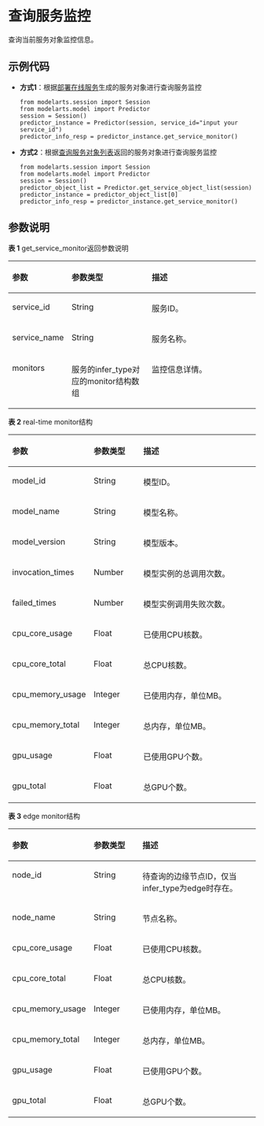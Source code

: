# 查询服务监控<a name="modelarts_04_0208"></a>

查询当前服务对象监控信息。

## 示例代码<a name="zh-cn_topic_0160622888_section59151611112217"></a>

-   **方式1**：根据[部署在线服务](部署在线服务.md)生成的服务对象进行查询服务监控

    ```
    from modelarts.session import Session
    from modelarts.model import Predictor
    session = Session()
    predictor_instance = Predictor(session, service_id="input your service_id")
    predictor_info_resp = predictor_instance.get_service_monitor() 
    ```

-   **方式2**：根据[查询服务对象列表](查询服务对象列表.md)返回的服务对象进行查询服务监控

    ```
    from modelarts.session import Session
    from modelarts.model import Predictor
    session = Session()
    predictor_object_list = Predictor.get_service_object_list(session)
    predictor_instance = predictor_object_list[0]                
    predictor_info_resp = predictor_instance.get_service_monitor()
    ```


## 参数说明<a name="zh-cn_topic_0160622888_section160814231937"></a>

**表 1**  get\_service\_monitor返回参数说明

<a name="zh-cn_topic_0160622888_table413209485"></a>
<table><thead align="left"><tr id="zh-cn_topic_0160622888_row461520144819"><th class="cellrowborder" valign="top" width="18.86%" id="mcps1.2.4.1.1"><p id="zh-cn_topic_0160622888_p671720184814"><a name="zh-cn_topic_0160622888_p671720184814"></a><a name="zh-cn_topic_0160622888_p671720184814"></a>参数</p>
</th>
<th class="cellrowborder" valign="top" width="33.89%" id="mcps1.2.4.1.2"><p id="zh-cn_topic_0160622888_p41062004818"><a name="zh-cn_topic_0160622888_p41062004818"></a><a name="zh-cn_topic_0160622888_p41062004818"></a>参数类型</p>
</th>
<th class="cellrowborder" valign="top" width="47.25%" id="mcps1.2.4.1.3"><p id="zh-cn_topic_0160622888_p51317202481"><a name="zh-cn_topic_0160622888_p51317202481"></a><a name="zh-cn_topic_0160622888_p51317202481"></a>描述</p>
</th>
</tr>
</thead>
<tbody><tr id="zh-cn_topic_0160622888_row121442013482"><td class="cellrowborder" valign="top" width="18.86%" headers="mcps1.2.4.1.1 "><p id="zh-cn_topic_0160622888_p1716122012489"><a name="zh-cn_topic_0160622888_p1716122012489"></a><a name="zh-cn_topic_0160622888_p1716122012489"></a>service_id</p>
</td>
<td class="cellrowborder" valign="top" width="33.89%" headers="mcps1.2.4.1.2 "><p id="zh-cn_topic_0160622888_p418162011482"><a name="zh-cn_topic_0160622888_p418162011482"></a><a name="zh-cn_topic_0160622888_p418162011482"></a>String</p>
</td>
<td class="cellrowborder" valign="top" width="47.25%" headers="mcps1.2.4.1.3 "><p id="zh-cn_topic_0160622888_p1819420164816"><a name="zh-cn_topic_0160622888_p1819420164816"></a><a name="zh-cn_topic_0160622888_p1819420164816"></a>服务ID。</p>
</td>
</tr>
<tr id="zh-cn_topic_0160622888_row92052015484"><td class="cellrowborder" valign="top" width="18.86%" headers="mcps1.2.4.1.1 "><p id="zh-cn_topic_0160622888_p20221720114814"><a name="zh-cn_topic_0160622888_p20221720114814"></a><a name="zh-cn_topic_0160622888_p20221720114814"></a>service_name</p>
</td>
<td class="cellrowborder" valign="top" width="33.89%" headers="mcps1.2.4.1.2 "><p id="zh-cn_topic_0160622888_p1023220104819"><a name="zh-cn_topic_0160622888_p1023220104819"></a><a name="zh-cn_topic_0160622888_p1023220104819"></a>String</p>
</td>
<td class="cellrowborder" valign="top" width="47.25%" headers="mcps1.2.4.1.3 "><p id="zh-cn_topic_0160622888_p825162013488"><a name="zh-cn_topic_0160622888_p825162013488"></a><a name="zh-cn_topic_0160622888_p825162013488"></a>服务名称。</p>
</td>
</tr>
<tr id="zh-cn_topic_0160622888_row92632004815"><td class="cellrowborder" valign="top" width="18.86%" headers="mcps1.2.4.1.1 "><p id="zh-cn_topic_0160622888_p42818204484"><a name="zh-cn_topic_0160622888_p42818204484"></a><a name="zh-cn_topic_0160622888_p42818204484"></a>monitors</p>
</td>
<td class="cellrowborder" valign="top" width="33.89%" headers="mcps1.2.4.1.2 "><p id="zh-cn_topic_0160622888_p731120134816"><a name="zh-cn_topic_0160622888_p731120134816"></a><a name="zh-cn_topic_0160622888_p731120134816"></a>服务的infer_type对应的monitor结构数组</p>
</td>
<td class="cellrowborder" valign="top" width="47.25%" headers="mcps1.2.4.1.3 "><p id="zh-cn_topic_0160622888_p83212019487"><a name="zh-cn_topic_0160622888_p83212019487"></a><a name="zh-cn_topic_0160622888_p83212019487"></a>监控信息详情。</p>
</td>
</tr>
</tbody>
</table>

**表 2**  real-time monitor结构

<a name="zh-cn_topic_0160622888_table974014115493"></a>
<table><thead align="left"><tr id="zh-cn_topic_0160622888_row9746151116491"><th class="cellrowborder" valign="top" width="19.22772277227723%" id="mcps1.2.4.1.1"><p id="zh-cn_topic_0160622888_p16747181134917"><a name="zh-cn_topic_0160622888_p16747181134917"></a><a name="zh-cn_topic_0160622888_p16747181134917"></a>参数</p>
</th>
<th class="cellrowborder" valign="top" width="21.643564356435643%" id="mcps1.2.4.1.2"><p id="zh-cn_topic_0160622888_p1374918110495"><a name="zh-cn_topic_0160622888_p1374918110495"></a><a name="zh-cn_topic_0160622888_p1374918110495"></a>参数类型</p>
</th>
<th class="cellrowborder" valign="top" width="59.12871287128713%" id="mcps1.2.4.1.3"><p id="zh-cn_topic_0160622888_p12751411154913"><a name="zh-cn_topic_0160622888_p12751411154913"></a><a name="zh-cn_topic_0160622888_p12751411154913"></a>描述</p>
</th>
</tr>
</thead>
<tbody><tr id="zh-cn_topic_0160622888_row5753131154919"><td class="cellrowborder" valign="top" width="19.22772277227723%" headers="mcps1.2.4.1.1 "><p id="zh-cn_topic_0160622888_p775414117493"><a name="zh-cn_topic_0160622888_p775414117493"></a><a name="zh-cn_topic_0160622888_p775414117493"></a>model_id</p>
</td>
<td class="cellrowborder" valign="top" width="21.643564356435643%" headers="mcps1.2.4.1.2 "><p id="zh-cn_topic_0160622888_p7756151110496"><a name="zh-cn_topic_0160622888_p7756151110496"></a><a name="zh-cn_topic_0160622888_p7756151110496"></a>String</p>
</td>
<td class="cellrowborder" valign="top" width="59.12871287128713%" headers="mcps1.2.4.1.3 "><p id="zh-cn_topic_0160622888_p7758101113496"><a name="zh-cn_topic_0160622888_p7758101113496"></a><a name="zh-cn_topic_0160622888_p7758101113496"></a>模型ID。</p>
</td>
</tr>
<tr id="zh-cn_topic_0160622888_row14758111124914"><td class="cellrowborder" valign="top" width="19.22772277227723%" headers="mcps1.2.4.1.1 "><p id="zh-cn_topic_0160622888_p147601111496"><a name="zh-cn_topic_0160622888_p147601111496"></a><a name="zh-cn_topic_0160622888_p147601111496"></a>model_name</p>
</td>
<td class="cellrowborder" valign="top" width="21.643564356435643%" headers="mcps1.2.4.1.2 "><p id="zh-cn_topic_0160622888_p14761111184916"><a name="zh-cn_topic_0160622888_p14761111184916"></a><a name="zh-cn_topic_0160622888_p14761111184916"></a>String</p>
</td>
<td class="cellrowborder" valign="top" width="59.12871287128713%" headers="mcps1.2.4.1.3 "><p id="zh-cn_topic_0160622888_p10763151116498"><a name="zh-cn_topic_0160622888_p10763151116498"></a><a name="zh-cn_topic_0160622888_p10763151116498"></a>模型名称。</p>
</td>
</tr>
<tr id="zh-cn_topic_0160622888_row47648112490"><td class="cellrowborder" valign="top" width="19.22772277227723%" headers="mcps1.2.4.1.1 "><p id="zh-cn_topic_0160622888_p876541119491"><a name="zh-cn_topic_0160622888_p876541119491"></a><a name="zh-cn_topic_0160622888_p876541119491"></a>model_version</p>
</td>
<td class="cellrowborder" valign="top" width="21.643564356435643%" headers="mcps1.2.4.1.2 "><p id="zh-cn_topic_0160622888_p137672011124919"><a name="zh-cn_topic_0160622888_p137672011124919"></a><a name="zh-cn_topic_0160622888_p137672011124919"></a>String</p>
</td>
<td class="cellrowborder" valign="top" width="59.12871287128713%" headers="mcps1.2.4.1.3 "><p id="zh-cn_topic_0160622888_p476921114917"><a name="zh-cn_topic_0160622888_p476921114917"></a><a name="zh-cn_topic_0160622888_p476921114917"></a>模型版本。</p>
</td>
</tr>
<tr id="zh-cn_topic_0160622888_row67698116499"><td class="cellrowborder" valign="top" width="19.22772277227723%" headers="mcps1.2.4.1.1 "><p id="zh-cn_topic_0160622888_p127716113496"><a name="zh-cn_topic_0160622888_p127716113496"></a><a name="zh-cn_topic_0160622888_p127716113496"></a>invocation_times</p>
</td>
<td class="cellrowborder" valign="top" width="21.643564356435643%" headers="mcps1.2.4.1.2 "><p id="zh-cn_topic_0160622888_p5773101184912"><a name="zh-cn_topic_0160622888_p5773101184912"></a><a name="zh-cn_topic_0160622888_p5773101184912"></a>Number</p>
</td>
<td class="cellrowborder" valign="top" width="59.12871287128713%" headers="mcps1.2.4.1.3 "><p id="zh-cn_topic_0160622888_p14774131112495"><a name="zh-cn_topic_0160622888_p14774131112495"></a><a name="zh-cn_topic_0160622888_p14774131112495"></a>模型实例的总调用次数。</p>
</td>
</tr>
<tr id="zh-cn_topic_0160622888_row19775911204916"><td class="cellrowborder" valign="top" width="19.22772277227723%" headers="mcps1.2.4.1.1 "><p id="zh-cn_topic_0160622888_p19776711144916"><a name="zh-cn_topic_0160622888_p19776711144916"></a><a name="zh-cn_topic_0160622888_p19776711144916"></a>failed_times</p>
</td>
<td class="cellrowborder" valign="top" width="21.643564356435643%" headers="mcps1.2.4.1.2 "><p id="zh-cn_topic_0160622888_p5780201174916"><a name="zh-cn_topic_0160622888_p5780201174916"></a><a name="zh-cn_topic_0160622888_p5780201174916"></a>Number</p>
</td>
<td class="cellrowborder" valign="top" width="59.12871287128713%" headers="mcps1.2.4.1.3 "><p id="zh-cn_topic_0160622888_p2782311144916"><a name="zh-cn_topic_0160622888_p2782311144916"></a><a name="zh-cn_topic_0160622888_p2782311144916"></a>模型实例调用失败次数。</p>
</td>
</tr>
<tr id="zh-cn_topic_0160622888_row37831811204911"><td class="cellrowborder" valign="top" width="19.22772277227723%" headers="mcps1.2.4.1.1 "><p id="zh-cn_topic_0160622888_p578561184910"><a name="zh-cn_topic_0160622888_p578561184910"></a><a name="zh-cn_topic_0160622888_p578561184910"></a>cpu_core_usage</p>
</td>
<td class="cellrowborder" valign="top" width="21.643564356435643%" headers="mcps1.2.4.1.2 "><p id="zh-cn_topic_0160622888_p178731117493"><a name="zh-cn_topic_0160622888_p178731117493"></a><a name="zh-cn_topic_0160622888_p178731117493"></a>Float</p>
</td>
<td class="cellrowborder" valign="top" width="59.12871287128713%" headers="mcps1.2.4.1.3 "><p id="zh-cn_topic_0160622888_p5789201117496"><a name="zh-cn_topic_0160622888_p5789201117496"></a><a name="zh-cn_topic_0160622888_p5789201117496"></a>已使用CPU核数。</p>
</td>
</tr>
<tr id="zh-cn_topic_0160622888_row77891011104917"><td class="cellrowborder" valign="top" width="19.22772277227723%" headers="mcps1.2.4.1.1 "><p id="zh-cn_topic_0160622888_p1479101124913"><a name="zh-cn_topic_0160622888_p1479101124913"></a><a name="zh-cn_topic_0160622888_p1479101124913"></a>cpu_core_total</p>
</td>
<td class="cellrowborder" valign="top" width="21.643564356435643%" headers="mcps1.2.4.1.2 "><p id="zh-cn_topic_0160622888_p1793111116493"><a name="zh-cn_topic_0160622888_p1793111116493"></a><a name="zh-cn_topic_0160622888_p1793111116493"></a>Float</p>
</td>
<td class="cellrowborder" valign="top" width="59.12871287128713%" headers="mcps1.2.4.1.3 "><p id="zh-cn_topic_0160622888_p12795121154912"><a name="zh-cn_topic_0160622888_p12795121154912"></a><a name="zh-cn_topic_0160622888_p12795121154912"></a>总CPU核数。</p>
</td>
</tr>
<tr id="zh-cn_topic_0160622888_row12796131124912"><td class="cellrowborder" valign="top" width="19.22772277227723%" headers="mcps1.2.4.1.1 "><p id="zh-cn_topic_0160622888_p1579711144916"><a name="zh-cn_topic_0160622888_p1579711144916"></a><a name="zh-cn_topic_0160622888_p1579711144916"></a>cpu_memory_usage</p>
</td>
<td class="cellrowborder" valign="top" width="21.643564356435643%" headers="mcps1.2.4.1.2 "><p id="zh-cn_topic_0160622888_p13799151174913"><a name="zh-cn_topic_0160622888_p13799151174913"></a><a name="zh-cn_topic_0160622888_p13799151174913"></a>Integer</p>
</td>
<td class="cellrowborder" valign="top" width="59.12871287128713%" headers="mcps1.2.4.1.3 "><p id="zh-cn_topic_0160622888_p1580031124911"><a name="zh-cn_topic_0160622888_p1580031124911"></a><a name="zh-cn_topic_0160622888_p1580031124911"></a>已使用内存，单位MB。</p>
</td>
</tr>
<tr id="zh-cn_topic_0160622888_row8801161111494"><td class="cellrowborder" valign="top" width="19.22772277227723%" headers="mcps1.2.4.1.1 "><p id="zh-cn_topic_0160622888_p3802111164916"><a name="zh-cn_topic_0160622888_p3802111164916"></a><a name="zh-cn_topic_0160622888_p3802111164916"></a>cpu_memory_total</p>
</td>
<td class="cellrowborder" valign="top" width="21.643564356435643%" headers="mcps1.2.4.1.2 "><p id="zh-cn_topic_0160622888_p168041111104914"><a name="zh-cn_topic_0160622888_p168041111104914"></a><a name="zh-cn_topic_0160622888_p168041111104914"></a>Integer</p>
</td>
<td class="cellrowborder" valign="top" width="59.12871287128713%" headers="mcps1.2.4.1.3 "><p id="zh-cn_topic_0160622888_p680611184914"><a name="zh-cn_topic_0160622888_p680611184914"></a><a name="zh-cn_topic_0160622888_p680611184914"></a>总内存，单位MB。</p>
</td>
</tr>
<tr id="zh-cn_topic_0160622888_row11807121113499"><td class="cellrowborder" valign="top" width="19.22772277227723%" headers="mcps1.2.4.1.1 "><p id="zh-cn_topic_0160622888_p4809121184912"><a name="zh-cn_topic_0160622888_p4809121184912"></a><a name="zh-cn_topic_0160622888_p4809121184912"></a>gpu_usage</p>
</td>
<td class="cellrowborder" valign="top" width="21.643564356435643%" headers="mcps1.2.4.1.2 "><p id="zh-cn_topic_0160622888_p17810201194919"><a name="zh-cn_topic_0160622888_p17810201194919"></a><a name="zh-cn_topic_0160622888_p17810201194919"></a>Float</p>
</td>
<td class="cellrowborder" valign="top" width="59.12871287128713%" headers="mcps1.2.4.1.3 "><p id="zh-cn_topic_0160622888_p198121011184910"><a name="zh-cn_topic_0160622888_p198121011184910"></a><a name="zh-cn_topic_0160622888_p198121011184910"></a>已使用GPU个数。</p>
</td>
</tr>
<tr id="zh-cn_topic_0160622888_row1881341194918"><td class="cellrowborder" valign="top" width="19.22772277227723%" headers="mcps1.2.4.1.1 "><p id="zh-cn_topic_0160622888_p981510119492"><a name="zh-cn_topic_0160622888_p981510119492"></a><a name="zh-cn_topic_0160622888_p981510119492"></a>gpu_total</p>
</td>
<td class="cellrowborder" valign="top" width="21.643564356435643%" headers="mcps1.2.4.1.2 "><p id="zh-cn_topic_0160622888_p1481771144915"><a name="zh-cn_topic_0160622888_p1481771144915"></a><a name="zh-cn_topic_0160622888_p1481771144915"></a>Float</p>
</td>
<td class="cellrowborder" valign="top" width="59.12871287128713%" headers="mcps1.2.4.1.3 "><p id="zh-cn_topic_0160622888_p281871154917"><a name="zh-cn_topic_0160622888_p281871154917"></a><a name="zh-cn_topic_0160622888_p281871154917"></a>总GPU个数。</p>
</td>
</tr>
</tbody>
</table>

**表 3**  edge monitor结构

<a name="zh-cn_topic_0160622888_table181241024506"></a>
<table><thead align="left"><tr id="zh-cn_topic_0160622888_row71291212509"><th class="cellrowborder" valign="top" width="19.22772277227723%" id="mcps1.2.4.1.1"><p id="zh-cn_topic_0160622888_p111314214504"><a name="zh-cn_topic_0160622888_p111314214504"></a><a name="zh-cn_topic_0160622888_p111314214504"></a>参数</p>
</th>
<th class="cellrowborder" valign="top" width="21.99009900990099%" id="mcps1.2.4.1.2"><p id="zh-cn_topic_0160622888_p1213217245016"><a name="zh-cn_topic_0160622888_p1213217245016"></a><a name="zh-cn_topic_0160622888_p1213217245016"></a>参数类型</p>
</th>
<th class="cellrowborder" valign="top" width="58.78217821782178%" id="mcps1.2.4.1.3"><p id="zh-cn_topic_0160622888_p1113422135011"><a name="zh-cn_topic_0160622888_p1113422135011"></a><a name="zh-cn_topic_0160622888_p1113422135011"></a>描述</p>
</th>
</tr>
</thead>
<tbody><tr id="zh-cn_topic_0160622888_row713717213509"><td class="cellrowborder" valign="top" width="19.22772277227723%" headers="mcps1.2.4.1.1 "><p id="zh-cn_topic_0160622888_p81386235014"><a name="zh-cn_topic_0160622888_p81386235014"></a><a name="zh-cn_topic_0160622888_p81386235014"></a>node_id</p>
</td>
<td class="cellrowborder" valign="top" width="21.99009900990099%" headers="mcps1.2.4.1.2 "><p id="zh-cn_topic_0160622888_p913915216500"><a name="zh-cn_topic_0160622888_p913915216500"></a><a name="zh-cn_topic_0160622888_p913915216500"></a>String</p>
</td>
<td class="cellrowborder" valign="top" width="58.78217821782178%" headers="mcps1.2.4.1.3 "><p id="zh-cn_topic_0160622888_p31411626508"><a name="zh-cn_topic_0160622888_p31411626508"></a><a name="zh-cn_topic_0160622888_p31411626508"></a>待查询的边缘节点ID，仅当infer_type为edge时存在。</p>
</td>
</tr>
<tr id="zh-cn_topic_0160622888_row191413285011"><td class="cellrowborder" valign="top" width="19.22772277227723%" headers="mcps1.2.4.1.1 "><p id="zh-cn_topic_0160622888_p1114315225017"><a name="zh-cn_topic_0160622888_p1114315225017"></a><a name="zh-cn_topic_0160622888_p1114315225017"></a>node_name</p>
</td>
<td class="cellrowborder" valign="top" width="21.99009900990099%" headers="mcps1.2.4.1.2 "><p id="zh-cn_topic_0160622888_p31446265013"><a name="zh-cn_topic_0160622888_p31446265013"></a><a name="zh-cn_topic_0160622888_p31446265013"></a>String</p>
</td>
<td class="cellrowborder" valign="top" width="58.78217821782178%" headers="mcps1.2.4.1.3 "><p id="zh-cn_topic_0160622888_p11468216502"><a name="zh-cn_topic_0160622888_p11468216502"></a><a name="zh-cn_topic_0160622888_p11468216502"></a>节点名称。</p>
</td>
</tr>
<tr id="zh-cn_topic_0160622888_row61621922507"><td class="cellrowborder" valign="top" width="19.22772277227723%" headers="mcps1.2.4.1.1 "><p id="zh-cn_topic_0160622888_p191631421506"><a name="zh-cn_topic_0160622888_p191631421506"></a><a name="zh-cn_topic_0160622888_p191631421506"></a>cpu_core_usage</p>
</td>
<td class="cellrowborder" valign="top" width="21.99009900990099%" headers="mcps1.2.4.1.2 "><p id="zh-cn_topic_0160622888_p4165227503"><a name="zh-cn_topic_0160622888_p4165227503"></a><a name="zh-cn_topic_0160622888_p4165227503"></a>Float</p>
</td>
<td class="cellrowborder" valign="top" width="58.78217821782178%" headers="mcps1.2.4.1.3 "><p id="zh-cn_topic_0160622888_p7166423505"><a name="zh-cn_topic_0160622888_p7166423505"></a><a name="zh-cn_topic_0160622888_p7166423505"></a>已使用CPU核数。</p>
</td>
</tr>
<tr id="zh-cn_topic_0160622888_row1516762115011"><td class="cellrowborder" valign="top" width="19.22772277227723%" headers="mcps1.2.4.1.1 "><p id="zh-cn_topic_0160622888_p1116911215504"><a name="zh-cn_topic_0160622888_p1116911215504"></a><a name="zh-cn_topic_0160622888_p1116911215504"></a>cpu_core_total</p>
</td>
<td class="cellrowborder" valign="top" width="21.99009900990099%" headers="mcps1.2.4.1.2 "><p id="zh-cn_topic_0160622888_p51717215508"><a name="zh-cn_topic_0160622888_p51717215508"></a><a name="zh-cn_topic_0160622888_p51717215508"></a>Float</p>
</td>
<td class="cellrowborder" valign="top" width="58.78217821782178%" headers="mcps1.2.4.1.3 "><p id="zh-cn_topic_0160622888_p131720255016"><a name="zh-cn_topic_0160622888_p131720255016"></a><a name="zh-cn_topic_0160622888_p131720255016"></a>总CPU核数。</p>
</td>
</tr>
<tr id="zh-cn_topic_0160622888_row41731123504"><td class="cellrowborder" valign="top" width="19.22772277227723%" headers="mcps1.2.4.1.1 "><p id="zh-cn_topic_0160622888_p17174623503"><a name="zh-cn_topic_0160622888_p17174623503"></a><a name="zh-cn_topic_0160622888_p17174623503"></a>cpu_memory_usage</p>
</td>
<td class="cellrowborder" valign="top" width="21.99009900990099%" headers="mcps1.2.4.1.2 "><p id="zh-cn_topic_0160622888_p0176152135010"><a name="zh-cn_topic_0160622888_p0176152135010"></a><a name="zh-cn_topic_0160622888_p0176152135010"></a>Integer</p>
</td>
<td class="cellrowborder" valign="top" width="58.78217821782178%" headers="mcps1.2.4.1.3 "><p id="zh-cn_topic_0160622888_p161777215017"><a name="zh-cn_topic_0160622888_p161777215017"></a><a name="zh-cn_topic_0160622888_p161777215017"></a>已使用内存，单位MB。</p>
</td>
</tr>
<tr id="zh-cn_topic_0160622888_row61791128503"><td class="cellrowborder" valign="top" width="19.22772277227723%" headers="mcps1.2.4.1.1 "><p id="zh-cn_topic_0160622888_p191801622506"><a name="zh-cn_topic_0160622888_p191801622506"></a><a name="zh-cn_topic_0160622888_p191801622506"></a>cpu_memory_total</p>
</td>
<td class="cellrowborder" valign="top" width="21.99009900990099%" headers="mcps1.2.4.1.2 "><p id="zh-cn_topic_0160622888_p1418311205010"><a name="zh-cn_topic_0160622888_p1418311205010"></a><a name="zh-cn_topic_0160622888_p1418311205010"></a>Integer</p>
</td>
<td class="cellrowborder" valign="top" width="58.78217821782178%" headers="mcps1.2.4.1.3 "><p id="zh-cn_topic_0160622888_p2185926502"><a name="zh-cn_topic_0160622888_p2185926502"></a><a name="zh-cn_topic_0160622888_p2185926502"></a>总内存，单位MB。</p>
</td>
</tr>
<tr id="zh-cn_topic_0160622888_row141861321503"><td class="cellrowborder" valign="top" width="19.22772277227723%" headers="mcps1.2.4.1.1 "><p id="zh-cn_topic_0160622888_p418710265015"><a name="zh-cn_topic_0160622888_p418710265015"></a><a name="zh-cn_topic_0160622888_p418710265015"></a>gpu_usage</p>
</td>
<td class="cellrowborder" valign="top" width="21.99009900990099%" headers="mcps1.2.4.1.2 "><p id="zh-cn_topic_0160622888_p101884275011"><a name="zh-cn_topic_0160622888_p101884275011"></a><a name="zh-cn_topic_0160622888_p101884275011"></a>Float</p>
</td>
<td class="cellrowborder" valign="top" width="58.78217821782178%" headers="mcps1.2.4.1.3 "><p id="zh-cn_topic_0160622888_p19190528506"><a name="zh-cn_topic_0160622888_p19190528506"></a><a name="zh-cn_topic_0160622888_p19190528506"></a>已使用GPU个数。</p>
</td>
</tr>
<tr id="zh-cn_topic_0160622888_row161901722507"><td class="cellrowborder" valign="top" width="19.22772277227723%" headers="mcps1.2.4.1.1 "><p id="zh-cn_topic_0160622888_p191922212506"><a name="zh-cn_topic_0160622888_p191922212506"></a><a name="zh-cn_topic_0160622888_p191922212506"></a>gpu_total</p>
</td>
<td class="cellrowborder" valign="top" width="21.99009900990099%" headers="mcps1.2.4.1.2 "><p id="zh-cn_topic_0160622888_p619352115017"><a name="zh-cn_topic_0160622888_p619352115017"></a><a name="zh-cn_topic_0160622888_p619352115017"></a>Float</p>
</td>
<td class="cellrowborder" valign="top" width="58.78217821782178%" headers="mcps1.2.4.1.3 "><p id="zh-cn_topic_0160622888_p51951727503"><a name="zh-cn_topic_0160622888_p51951727503"></a><a name="zh-cn_topic_0160622888_p51951727503"></a>总GPU个数。</p>
</td>
</tr>
</tbody>
</table>

